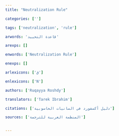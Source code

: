 ```yaml
---
title: "Neutralization Rule"

categories: ['']

tags: ['neutralization', 'rule']

arwords: 'قاعدة التحييد'

arexps: []

enwords: ['Neutralization Rule']

enexps: []

arlexicons: ['ق']

enlexicons: ['N']

authors: ['Ruqayya Roshdy']

translators: ['Tarek Ibrahim']

citations: ['دليل أكسفورد في السانيات الحاسوبية']

sources: ['المنظمة العربية للترجمة']


---
```

